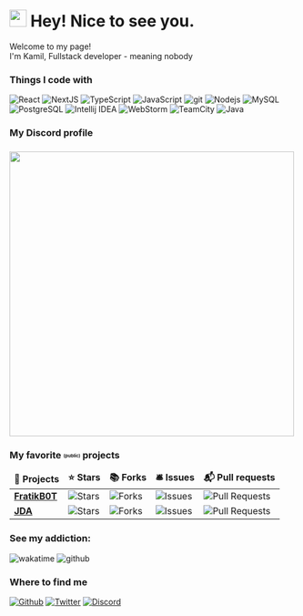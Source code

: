<h1><img src="https://emojis.slackmojis.com/emojis/images/1531849430/4246/blob-sunglasses.gif?1531849430" width="30"/> Hey! Nice to see you.</h1>

<p>Welcome to my page! </br> I'm Kamil, Fullstack developer - meaning nobody</p>
<h3>Things I code with</h3>
<p>
  <img alt="React" src="https://img.shields.io/badge/-React-45b8d8?style=flat-square&logo=react&logoColor=white" />
  <img alt="NextJS" src="https://img.shields.io/badge/-NextJS-000000?style=flat-square&logo=next.js&logoColor=white" />
  <img alt="TypeScript" src="https://img.shields.io/badge/-TypeScript-007ACC?style=flat-square&logo=typescript&logoColor=white" />
  <img alt="JavaScript" src="https://img.shields.io/badge/-JavaScript-F7DF1E?style=flat-square&logo=javascript&logoColor=white" />
  <img alt="git" src="https://img.shields.io/badge/-Git-F05032?style=flat-square&logo=git&logoColor=white" />
  <img alt="Nodejs" src="https://img.shields.io/badge/-Nodejs-43853d?style=flat-square&logo=Node.js&logoColor=white" />
  <img alt="MySQL" src="https://img.shields.io/badge/-MySQL-4479A1?style=flat-square&logo=mysql&logoColor=white" />
  <img alt="PostgreSQL" src="https://img.shields.io/badge/-PostgreSQL-4169E1?style=flat-square&logo=postgresql&logoColor=white" />
  <img alt="Intellij IDEA" src="https://img.shields.io/badge/-Intellij IDEA-0a31f7?style=flat-square&logo=intellij idea&logoColor=white" />
  <img alt="WebStorm" src="https://img.shields.io/badge/-WebStorm-fc0f86?style=flat-square&logo=webstorm&logoColor=white" />
  <img alt="TeamCity" src="https://img.shields.io/badge/-TeamCity-0dd113?style=flat-square&logo=teamcity&logoColor=white" />
  <img alt="Java" src="https://img.shields.io/badge/-Java-21B6A8?style=flat-square&logo=java&logoColor=white" />
</p>

<h3>My Discord profile<h3>
<img src="https://profiles.fratik.pl/343467373417857025?" width="500"/>

<h3>My favorite <sub><sup><sub><sup>(public)</sup></sub></sup></sub> projects</h3>
<table>
  <thead align="center">
    <tr border: none;>
      <td><b>🎁 Projects</b></td>
      <td><b>⭐ Stars</b></td>
      <td><b>📚 Forks</b></td>
      <td><b>🛎 Issues</b></td>
      <td><b>📬 Pull requests</b></td>
    </tr>
  </thead>
  <tbody>
    <tr>
      <td><a href="https://github.com/fratik/FratikB0T"><b>FratikB0T</b></a></td>
      <td><img alt="Stars" src="https://img.shields.io/github/stars/fratik/FratikB0T?style=flat-square&labelColor=343b41"/></td>
      <td><img alt="Forks" src="https://img.shields.io/github/forks/fratik/FratikB0T?style=flat-square&labelColor=343b41"/></td>
      <td><img alt="Issues" src="https://img.shields.io/github/issues/fratik/FratikB0T?style=flat-square&labelColor=343b41"/></td>
      <td><img alt="Pull Requests" src="https://img.shields.io/github/issues-pr/fratik/FratikB0T?style=flat-square&labelColor=343b41"/></td>
    </tr>
	  <tr>
      <td><a href="https://github.com/DV8FromTheWorld/JDA"><b>JDA</b></a></td>
      <td><img alt="Stars" src="https://img.shields.io/github/stars/DV8FromTheWorld/JDA?style=flat-square&labelColor=343b41"/></td>
      <td><img alt="Forks" src="https://img.shields.io/github/forks/DV8FromTheWorld/JDA?style=flat-square&labelColor=343b41"/></td>
      <td><img alt="Issues" src="https://img.shields.io/github/issues/DV8FromTheWorld/JDA?style=flat-square&labelColor=343b41"/></td>
      <td><img alt="Pull Requests" src="https://img.shields.io/github/issues-pr/DV8FromTheWorld/JDA?style=flat-square&labelColor=343b41"/></td>
    </tr>
  </tbody>
</table>
<h3>See my addiction:</h3>
<div style="text-align:justify">
    <img src="https://github-readme-stats.vercel.app/api/wakatime?username=KAMIL0024&theme=dark" alt="wakatime"/>
    <img src="https://github-readme-stats.vercel.app/api?username=KamelaJda&count_private=true&theme=dark" alt="github"/>
</div>

<h3>Where to find me</h3>
<p>
<a href="https://github.com/KamelaJda" target="_blank"><img alt="Github" src="https://img.shields.io/badge/GitHub-%2312100E.svg?&style=for-the-badge&logo=Github&logoColor=white" /></a> 
<a href="https://twitter.com/KamelaJdaa" target="_blank"><img alt="Twitter" src="https://img.shields.io/badge/twitter-%231DA1F2.svg?&style=for-the-badge&logo=twitter&logoColor=white" /></a> 
<a href="https://discord.gg/CZ8pXah" target="_blank"><img alt="Discord" src="https://img.shields.io/badge/Discord-7289da.svg?&style=for-the-badge&logo=discord&logoColor=white" /></a>
</p>
